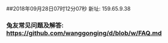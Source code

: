 ##2018年09月28日07时12分07秒 新址: 159.65.9.38
### 兔友常见问题及解答: https://github.com/wanggonging/d/blob/w/FAQ.md
